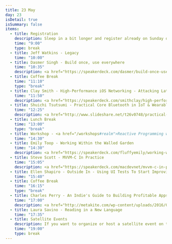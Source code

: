 ```yaml
---
title: 23 May
day: 23
isDetail: true
isSummary: false
items:
  - title: Registration
    description: Sleep in a bit longer and register already on Sunday during the kickoff party. Or enjoy a freshly brewed coffee by Companion Coffee
    time: "9:00"
    type: break
  - title: Jeff Watkins - Legacy
    time: "10:00"
  - title: Dasmer Singh - Build once, use everywhere
    time: "10:35"
    description: <a href="https://speakerdeck.com/dasmer/build-once-use-everywhere" target="_blank">Show Slides</a>
  - title: Coffee Break
    time: "11:10"
    type: "break"
  - title: Clay Smith - High-Performance iOS Networking - Attacking Latency for Faster Apps
    time: "11:50"
    description: <a href="https://speakerdeck.com/smithclay/high-performance-ios-networking" target="_blank">Show Slides</a>
  - title: Shuichi Tsutsumi - Practical Core Bluetooth in IoT & Wearable projects
    time: "12:25"
    description: <a href="http://www.slideshare.net/t26v0748/practical-core-bluetooth-in-iot-wearable-projects" target="_blank">Show Slides</a>
  - title: Lunch Break
    time: "13:00"
    type: "break"
  - title: Workshop - <a href="/workshops#realm">Reactive Programming with Realm</a>
    time: "14:30"
  - title: Emily Toop - Working Within the Walled Garden
    time: "14:30"
    description: <a href="https://speakerdeck.com/fluffyemily/working-within-the-walled-garden" target="_blank">Show Slides</a>
  - title: Steve Scott - MVVM-C In Practice
    time: "15:05"
    description: <a href="https://speakerdeck.com/macdevnet/mvvm-c-in-practice" target="_blank">Show Slides</a>
  - title: Ellen Shapiro - Outside In - Using UI Tests To Start Improving Your App
    time: "15:40"
  - title: Coffee Break
    time: "16:15"
    type: "break"
  - title: Charles Perry - An Indie's Guide to Building Profitable Apps
    time: "17:00"
    description: <a href="http://metakite.com/wp-content/uploads/2016/05/Building-Profitable-Apps-UIKonf.pdf" target="_blank">Show Slides</a>
  - title: Laura Savino - Reading in a New Language
    time: "17:35"
  - title: Satellite Events
    description: If you want to organize or host a satellite event on the 23rd, <a href="mailto:questions@uikonf.com">get in touch with us</a>.
    time: "19:00"
    type: break     
---
```


